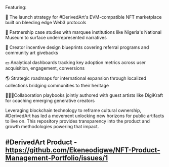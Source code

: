 Featuring:

🚀 The launch strategy for #DerivedArt's EVM-compatible NFT marketplace built on bleeding edge Web3 protocols

🎨 Partnership case studies with marquee institutions like Nigeria's National Museum to surface underrepresented narratives

🌟 Creator incentive design blueprints covering referral programs and community art givebacks  

💵 Analytical dashboards tracking key adoption metrics across user acquisition, engagement, conversions 

🌎 Strategic roadmaps for international expansion through localized collections bridging communities to their heritage

🧑‍🤝‍🧑Collaboration playbooks jointly authored with guest artists like DigiKraft for coaching emerging generative creators

Leveraging blockchain technology to reframe cultural ownership, #DerivedArt has led a movement unlocking new horizons for public artifacts to live on. This repository provides transparency into the product and growth methodologies powering that impact.

## #DerivedArt Product - https://github.com/Ekeneodigwe/NFT-Product-Management-Portfolio/issues/1
